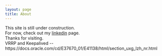 ```yaml
---
layout: page
title: About
---
```


<div class="message">
  This site is still under construction.
  <br />
  For now, check out my <a href="https://linkedin.com/pub/ankur-agarwal/16/6aa/862" target="_blank">linkedin</a> page.
  <br />
  Thanks for visiting.
</div>

<div class="message">
  VRRP and Keepalived -- https://docs.oracle.com/cd/E37670_01/E41138/html/section_uxg_lzh_nr.html
</div>
